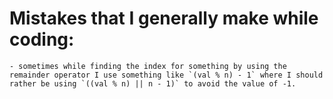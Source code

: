 # Mistakes that I generally make while coding:
    - sometimes while finding the index for something by using the remainder operator I use something like `(val % n) - 1` where I should rather be using `((val % n) || n - 1)` to avoid the value of -1.
    